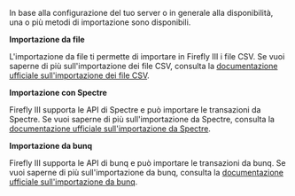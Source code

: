 In base alla configurazione del tuo server o in generale alla disponibilità, una o più metodi di importazione sono disponibili.

**Importazione da file**

L'importazione da file ti permette di importare in Firefly III i file CSV. Se vuoi saperne di più sull'importazione dei file CSV, consulta la [documentazione ufficiale sull'importazione dei file CSV](https://docs.firefly-iii.org/importing-data/csv).

**Importazione con Spectre**

Firefly III supporta le API di Spectre e può importare le transazioni da Spectre. Se vuoi saperne di più sull'importazione da Spectre, consulta la [documentazione ufficiale sull'importazione da Spectre](https://docs.firefly-iii.org/importing-data/spectre).

**Importazione da bunq**

Firefly III supporta le API di bunq e può importare le transazioni da bunq. Se vuoi saperne di più sull'importazione da bunq, consulta la [documentazione ufficiale sull'importazione da bunq](https://docs.firefly-iii.org/importing-data/bunq).